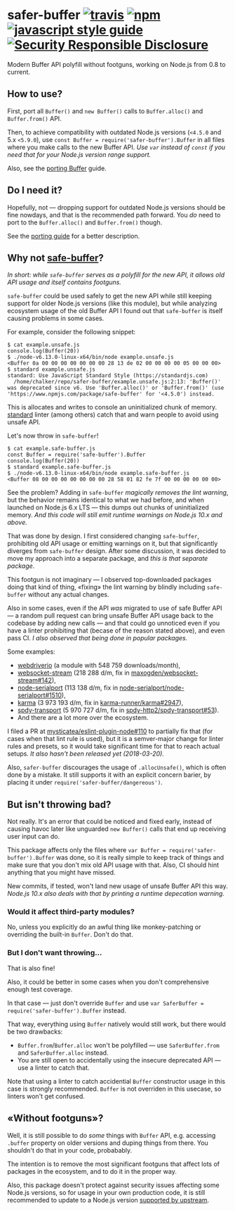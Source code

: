 # safer-buffer [![travis][travis-image]][travis-url] [![npm][npm-image]][npm-url] [![javascript style guide][standard-image]][standard-url] [![Security Responsible Disclosure][secuirty-image]][secuirty-url]

[travis-image]: https://travis-ci.org/ChALkeR/safer-buffer.svg?branch=master
[travis-url]: https://travis-ci.org/ChALkeR/safer-buffer
[npm-image]: https://img.shields.io/npm/v/safer-buffer.svg
[npm-url]: https://npmjs.org/package/safer-buffer
[standard-image]: https://img.shields.io/badge/code_style-standard-brightgreen.svg
[standard-url]: https://standardjs.com
[secuirty-image]: https://img.shields.io/badge/Security-Responsible%20Disclosure-green.svg
[secuirty-url]: https://github.com/nodejs/security-wg/blob/master/processes/responsible_disclosure_template.md

Modern Buffer API polyfill without footguns, working on Node.js from 0.8 to current.

## How to use?

First, port all `Buffer()` and `new Buffer()` calls to `Buffer.alloc()` and `Buffer.from()` API.

Then, to achieve compatibility with outdated Node.js versions (`<4.5.0` and 5.x `<5.9.0`), use
`const Buffer = require('safer-buffer').Buffer` in all files where you make calls to the new
Buffer API. _Use `var` instead of `const` if you need that for your Node.js version range support._

Also, see the
[porting Buffer](https://github.com/ChALkeR/safer-buffer/blob/master/Porting-Buffer.md) guide.

## Do I need it?

Hopefully, not — dropping support for outdated Node.js versions should be fine nowdays, and that
is the recommended path forward. You _do_ need to port to the `Buffer.alloc()` and `Buffer.from()`
though.

See the [porting guide](https://github.com/ChALkeR/safer-buffer/blob/master/Porting-Buffer.md)
for a better description.

## Why not [safe-buffer](https://npmjs.com/safe-buffer)?

_In short: while `safe-buffer` serves as a polyfill for the new API, it allows old API usage and
itself contains footguns._

`safe-buffer` could be used safely to get the new API while still keeping support for older
Node.js versions (like this module), but while analyzing ecosystem usage of the old Buffer API
I found out that `safe-buffer` is itself causing problems in some cases.

For example, consider the following snippet:

```console
$ cat example.unsafe.js
console.log(Buffer(20))
$ ./node-v6.13.0-linux-x64/bin/node example.unsafe.js
<Buffer 0a 00 00 00 00 00 00 00 28 13 de 02 00 00 00 00 05 00 00 00>
$ standard example.unsafe.js
standard: Use JavaScript Standard Style (https://standardjs.com)
  /home/chalker/repo/safer-buffer/example.unsafe.js:2:13: 'Buffer()' was deprecated since v6. Use 'Buffer.alloc()' or 'Buffer.from()' (use 'https://www.npmjs.com/package/safe-buffer' for '<4.5.0') instead.
```

This is allocates and writes to console an uninitialized chunk of memory.
[standard](https://www.npmjs.com/package/standard) linter (among others) catch that and warn people
to avoid using unsafe API.

Let's now throw in `safe-buffer`!

```console
$ cat example.safe-buffer.js
const Buffer = require('safe-buffer').Buffer
console.log(Buffer(20))
$ standard example.safe-buffer.js
$ ./node-v6.13.0-linux-x64/bin/node example.safe-buffer.js
<Buffer 08 00 00 00 00 00 00 00 28 58 01 82 fe 7f 00 00 00 00 00 00>
```

See the problem? Adding in `safe-buffer` _magically removes the lint warning_, but the behavior
remains identiсal to what we had before, and when launched on Node.js 6.x LTS — this dumps out
chunks of uninitialized memory.
_And this code will still emit runtime warnings on Node.js 10.x and above._

That was done by design. I first considered changing `safe-buffer`, prohibiting old API usage or
emitting warnings on it, but that significantly diverges from `safe-buffer` design. After some
discussion, it was decided to move my approach into a separate package, and _this is that separate
package_.

This footgun is not imaginary — I observed top-downloaded packages doing that kind of thing,
«fixing» the lint warning by blindly including `safe-buffer` without any actual changes.

Also in some cases, even if the API _was_ migrated to use of safe Buffer API — a random pull request
can bring unsafe Buffer API usage back to the codebase by adding new calls — and that could go
unnoticed even if you have a linter prohibiting that (becase of the reason stated above), and even
pass CI. _I also observed that being done in popular packages._

Some examples:
 * [webdriverio](https://github.com/webdriverio/webdriverio/commit/05cbd3167c12e4930f09ef7cf93b127ba4effae4#diff-124380949022817b90b622871837d56cR31)
   (a module with 548 759 downloads/month),
 * [websocket-stream](https://github.com/maxogden/websocket-stream/commit/c9312bd24d08271687d76da0fe3c83493871cf61)
   (218 288 d/m, fix in [maxogden/websocket-stream#142](https://github.com/maxogden/websocket-stream/pull/142)),
 * [node-serialport](https://github.com/node-serialport/node-serialport/commit/e8d9d2b16c664224920ce1c895199b1ce2def48c)
   (113 138 d/m, fix in [node-serialport/node-serialport#1510](https://github.com/node-serialport/node-serialport/pull/1510)),
 * [karma](https://github.com/karma-runner/karma/commit/94b8cf18c695104ca195334dc75ff054c74eec)
   (3 973 193 d/m, fix in [karma-runner/karma#2947](https://github.com/karma-runner/karma/pull/2947)),
 * [spdy-transport](https://github.com/spdy-http2/spdy-transport/commit/5375ac33f4a62a4f65bcfc2827447d42a5dbe8b1)
   (5 970 727 d/m, fix in [spdy-http2/spdy-transport#53](https://github.com/spdy-http2/spdy-transport/pull/53)).
 * And there are a lot more over the ecosystem.

I filed a PR at
[mysticatea/eslint-plugin-node#110](https://github.com/mysticatea/eslint-plugin-node/pull/110) to
partially fix that (for cases when that lint rule is used), but it is a semver-major change for
linter rules and presets, so it would take significant time for that to reach actual setups.
_It also hasn't been released yet (2018-03-20)._

Also, `safer-buffer` discourages the usage of `.allocUnsafe()`, which is often done by a mistake.
It still supports it with an explicit concern barier, by placing it under
`require('safer-buffer/dangereous')`.

## But isn't throwing bad?

Not really. It's an error that could be noticed and fixed early, instead of causing havoc later like
unguarded `new Buffer()` calls that end up receiving user input can do.

This package affects only the files where `var Buffer = require('safer-buffer').Buffer` was done, so
it is really simple to keep track of things and make sure that you don't mix old API usage with that.
Also, CI should hint anything that you might have missed.

New commits, if tested, won't land new usage of unsafe Buffer API this way.
_Node.js 10.x also deals with that by printing a runtime depecation warning._

### Would it affect third-party modules?

No, unless you explicitly do an awful thing like monkey-patching or overriding the built-in `Buffer`.
Don't do that.

### But I don't want throwing…

That is also fine!

Also, it could be better in some cases when you don't comprehensive enough test coverage.

In that case — just don't override `Buffer` and use
`var SaferBuffer = require('safer-buffer').Buffer` instead.

That way, everything using `Buffer` natively would still work, but there would be two drawbacks:

* `Buffer.from`/`Buffer.alloc` won't be polyfilled — use `SaferBuffer.from` and
  `SaferBuffer.alloc` instead.
* You are still open to accidentally using the insecure deprecated API — use a linter to catch that.

Note that using a linter to catch accidential `Buffer` constructor usage in this case is strongly
recommended. `Buffer` is not overriden in this usecase, so linters won't get confused.

## «Without footguns»?

Well, it is still possible to do _some_ things with `Buffer` API, e.g. accessing `.buffer` property
on older versions and duping things from there. You shouldn't do that in your code, probabably.

The intention is to remove the most significant footguns that affect lots of packages in the
ecosystem, and to do it in the proper way.

Also, this package doesn't protect against security issues affecting some Node.js versions, so for
usage in your own production code, it is still recommended to update to a Node.js version
[supported by upstream](https://github.com/nodejs/release#release-schedule).
